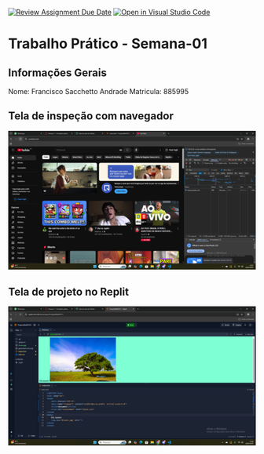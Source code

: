 [![Review Assignment Due Date](https://classroom.github.com/assets/deadline-readme-button-22041afd0340ce965d47ae6ef1cefeee28c7c493a6346c4f15d667ab976d596c.svg)](https://classroom.github.com/a/SEqSgEYu)
[![Open in Visual Studio Code](https://classroom.github.com/assets/open-in-vscode-2e0aaae1b6195c2367325f4f02e2d04e9abb55f0b24a779b69b11b9e10269abc.svg)](https://classroom.github.com/online_ide?assignment_repo_id=18230059&assignment_repo_type=AssignmentRepo)
# Trabalho Prático - Semana-01

## Informações Gerais
Nome: Francisco Sacchetto Andrade
Matricula: 885995

## Tela de inspeção com navegador
![ferramentas](<Ferramentas ADM.png>)

## Tela de projeto no Replit
![replit](<Site Teste.png>)
